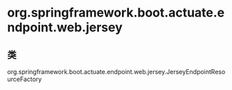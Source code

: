 # org.springframework.boot.actuate.endpoint.web.jersey

## 类

org.springframework.boot.actuate.endpoint.web.jersey.JerseyEndpointResourceFactory




